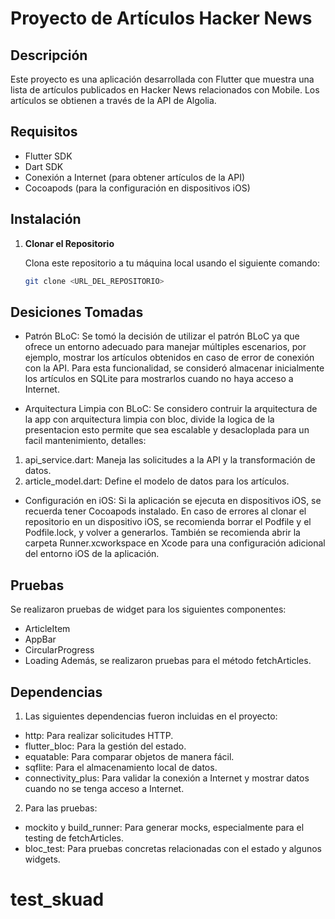 # Proyecto de Artículos Hacker News

## Descripción

Este proyecto es una aplicación desarrollada con Flutter que muestra una lista de artículos publicados en Hacker News relacionados con Mobile. Los artículos se obtienen a través de la API de Algolia.

## Requisitos

- Flutter SDK
- Dart SDK
- Conexión a Internet (para obtener artículos de la API)
- Cocoapods (para la configuración en dispositivos iOS)

## Instalación

1. **Clonar el Repositorio**

   Clona este repositorio a tu máquina local usando el siguiente comando:

   ```bash
   git clone <URL_DEL_REPOSITORIO>

## Desiciones Tomadas
- Patrón BLoC: Se tomó la decisión de utilizar el patrón BLoC ya que ofrece un entorno adecuado para manejar múltiples escenarios, por ejemplo, mostrar los artículos obtenidos en caso de error de conexión con la API. Para esta funcionalidad, se consideró almacenar inicialmente los artículos en SQLite para mostrarlos cuando no haya acceso a Internet.

- Arquitectura Limpia con BLoC: Se considero contruir la arquitectura de la app con arquitectura limpia con bloc, divide la logica de la presentacion esto permite que sea escalable y desacloplada para un facil mantenimiento, detalles: 

1. api_service.dart: Maneja las solicitudes a la API y la transformación de datos.
2. article_model.dart: Define el modelo de datos para los artículos.

- Configuración en iOS: Si la aplicación se ejecuta en dispositivos iOS, se recuerda tener Cocoapods instalado. En caso de errores al clonar el repositorio en un dispositivo iOS, se recomienda borrar el Podfile y el Podfile.lock, y volver a generarlos. También se recomienda abrir la carpeta Runner.xcworkspace en Xcode para una configuración adicional del entorno iOS de la aplicación.

## Pruebas
Se realizaron pruebas de widget para los siguientes componentes:

- ArticleItem
- AppBar
- CircularProgress
- Loading
Además, se realizaron pruebas para el método fetchArticles.

## Dependencias
1. Las siguientes dependencias fueron incluidas en el proyecto:

- http: Para realizar solicitudes HTTP.
- flutter_bloc: Para la gestión del estado.
- equatable: Para comparar objetos de manera fácil.
- sqflite: Para el almacenamiento local de datos.
- connectivity_plus: Para validar la conexión a Internet y mostrar datos cuando no se tenga acceso a Internet.

2. Para las pruebas:

- mockito y build_runner: Para generar mocks, especialmente para el testing de fetchArticles.
- bloc_test: Para pruebas concretas relacionadas con el estado y algunos widgets.
# test_skuad
